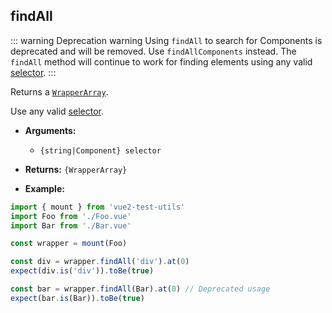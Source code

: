 ## findAll

::: warning Deprecation warning
Using `findAll` to search for Components is deprecated and will be removed. Use `findAllComponents` instead.
The `findAll` method will continue to work for finding elements using any valid [selector](../selectors.md).
:::

Returns a [`WrapperArray`](../wrapper-array/).

Use any valid [selector](../selectors.md).

- **Arguments:**

  - `{string|Component} selector`

- **Returns:** `{WrapperArray}`

- **Example:**

```js
import { mount } from 'vue2-test-utils'
import Foo from './Foo.vue'
import Bar from './Bar.vue'

const wrapper = mount(Foo)

const div = wrapper.findAll('div').at(0)
expect(div.is('div')).toBe(true)

const bar = wrapper.findAll(Bar).at(0) // Deprecated usage
expect(bar.is(Bar)).toBe(true)
```
